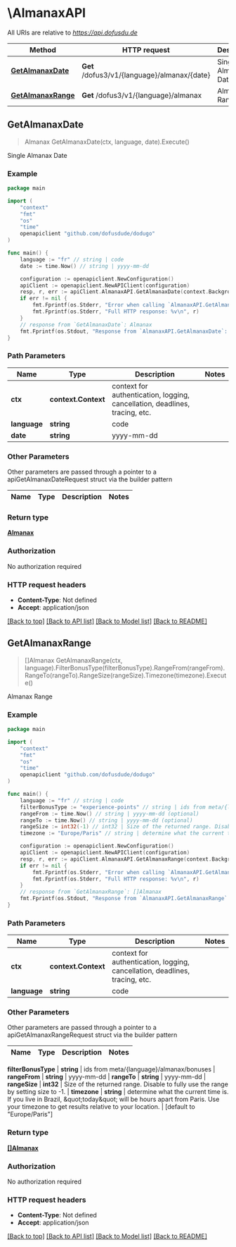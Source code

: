# \AlmanaxAPI

All URIs are relative to *https://api.dofusdu.de*

Method | HTTP request | Description
------------- | ------------- | -------------
[**GetAlmanaxDate**](AlmanaxAPI.md#GetAlmanaxDate) | **Get** /dofus3/v1/{language}/almanax/{date} | Single Almanax Date
[**GetAlmanaxRange**](AlmanaxAPI.md#GetAlmanaxRange) | **Get** /dofus3/v1/{language}/almanax | Almanax Range



## GetAlmanaxDate

> Almanax GetAlmanaxDate(ctx, language, date).Execute()

Single Almanax Date



### Example

```go
package main

import (
	"context"
	"fmt"
	"os"
    "time"
	openapiclient "github.com/dofusdude/dodugo"
)

func main() {
	language := "fr" // string | code
	date := time.Now() // string | yyyy-mm-dd

	configuration := openapiclient.NewConfiguration()
	apiClient := openapiclient.NewAPIClient(configuration)
	resp, r, err := apiClient.AlmanaxAPI.GetAlmanaxDate(context.Background(), language, date).Execute()
	if err != nil {
		fmt.Fprintf(os.Stderr, "Error when calling `AlmanaxAPI.GetAlmanaxDate``: %v\n", err)
		fmt.Fprintf(os.Stderr, "Full HTTP response: %v\n", r)
	}
	// response from `GetAlmanaxDate`: Almanax
	fmt.Fprintf(os.Stdout, "Response from `AlmanaxAPI.GetAlmanaxDate`: %v\n", resp)
}
```

### Path Parameters


Name | Type | Description  | Notes
------------- | ------------- | ------------- | -------------
**ctx** | **context.Context** | context for authentication, logging, cancellation, deadlines, tracing, etc.
**language** | **string** | code | 
**date** | **string** | yyyy-mm-dd | 

### Other Parameters

Other parameters are passed through a pointer to a apiGetAlmanaxDateRequest struct via the builder pattern


Name | Type | Description  | Notes
------------- | ------------- | ------------- | -------------



### Return type

[**Almanax**](Almanax.md)

### Authorization

No authorization required

### HTTP request headers

- **Content-Type**: Not defined
- **Accept**: application/json

[[Back to top]](#) [[Back to API list]](../README.md#documentation-for-api-endpoints)
[[Back to Model list]](../README.md#documentation-for-models)
[[Back to README]](../README.md)


## GetAlmanaxRange

> []Almanax GetAlmanaxRange(ctx, language).FilterBonusType(filterBonusType).RangeFrom(rangeFrom).RangeTo(rangeTo).RangeSize(rangeSize).Timezone(timezone).Execute()

Almanax Range



### Example

```go
package main

import (
	"context"
	"fmt"
	"os"
    "time"
	openapiclient "github.com/dofusdude/dodugo"
)

func main() {
	language := "fr" // string | code
	filterBonusType := "experience-points" // string | ids from meta/{language}/almanax/bonuses (optional)
	rangeFrom := time.Now() // string | yyyy-mm-dd (optional)
	rangeTo := time.Now() // string | yyyy-mm-dd (optional)
	rangeSize := int32(-1) // int32 | Size of the returned range. Disable to fully use the range by setting size to -1. (optional)
	timezone := "Europe/Paris" // string | determine what the current time is. If you live in Brazil, \"today\" will be hours apart from Paris. Use your timezone to get results relative to your location. (optional) (default to "Europe/Paris")

	configuration := openapiclient.NewConfiguration()
	apiClient := openapiclient.NewAPIClient(configuration)
	resp, r, err := apiClient.AlmanaxAPI.GetAlmanaxRange(context.Background(), language).FilterBonusType(filterBonusType).RangeFrom(rangeFrom).RangeTo(rangeTo).RangeSize(rangeSize).Timezone(timezone).Execute()
	if err != nil {
		fmt.Fprintf(os.Stderr, "Error when calling `AlmanaxAPI.GetAlmanaxRange``: %v\n", err)
		fmt.Fprintf(os.Stderr, "Full HTTP response: %v\n", r)
	}
	// response from `GetAlmanaxRange`: []Almanax
	fmt.Fprintf(os.Stdout, "Response from `AlmanaxAPI.GetAlmanaxRange`: %v\n", resp)
}
```

### Path Parameters


Name | Type | Description  | Notes
------------- | ------------- | ------------- | -------------
**ctx** | **context.Context** | context for authentication, logging, cancellation, deadlines, tracing, etc.
**language** | **string** | code | 

### Other Parameters

Other parameters are passed through a pointer to a apiGetAlmanaxRangeRequest struct via the builder pattern


Name | Type | Description  | Notes
------------- | ------------- | ------------- | -------------

 **filterBonusType** | **string** | ids from meta/{language}/almanax/bonuses | 
 **rangeFrom** | **string** | yyyy-mm-dd | 
 **rangeTo** | **string** | yyyy-mm-dd | 
 **rangeSize** | **int32** | Size of the returned range. Disable to fully use the range by setting size to -1. | 
 **timezone** | **string** | determine what the current time is. If you live in Brazil, \&quot;today\&quot; will be hours apart from Paris. Use your timezone to get results relative to your location. | [default to &quot;Europe/Paris&quot;]

### Return type

[**[]Almanax**](Almanax.md)

### Authorization

No authorization required

### HTTP request headers

- **Content-Type**: Not defined
- **Accept**: application/json

[[Back to top]](#) [[Back to API list]](../README.md#documentation-for-api-endpoints)
[[Back to Model list]](../README.md#documentation-for-models)
[[Back to README]](../README.md)

